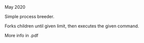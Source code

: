 May 2020

Simple process breeder.

Forks children until given limit, then executes the given command.

More info in .pdf